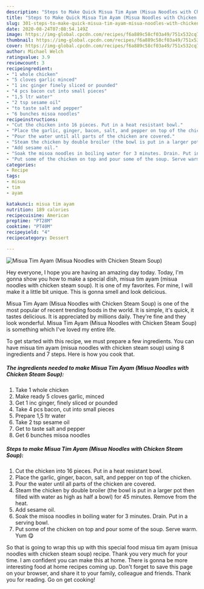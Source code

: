 ```yaml
---
description: "Steps to Make Quick Misua Tim Ayam (Misua Noodles with Chicken Steam Soup)"
title: "Steps to Make Quick Misua Tim Ayam (Misua Noodles with Chicken Steam Soup)"
slug: 301-steps-to-make-quick-misua-tim-ayam-misua-noodles-with-chicken-steam-soup
date: 2020-08-24T07:08:54.149Z
image: https://img-global.cpcdn.com/recipes/f6a889c58cf03a49/751x532cq70/misua-tim-ayam-misua-noodles-with-chicken-steam-soup-recipe-main-photo.jpg
thumbnail: https://img-global.cpcdn.com/recipes/f6a889c58cf03a49/751x532cq70/misua-tim-ayam-misua-noodles-with-chicken-steam-soup-recipe-main-photo.jpg
cover: https://img-global.cpcdn.com/recipes/f6a889c58cf03a49/751x532cq70/misua-tim-ayam-misua-noodles-with-chicken-steam-soup-recipe-main-photo.jpg
author: Michael Welch
ratingvalue: 3.9
reviewcount: 3
recipeingredient:
- "1 whole chicken"
- "5 cloves garlic minced"
- "1 inc ginger finely sliced or pounded"
- "4 pcs bacon cut into small pieces"
- "1,5 ltr water"
- "2 tsp sesame oil"
- "to taste salt and pepper"
- "6 bunches misoa noodles"
recipeinstructions:
- "Cut the chicken into 16 pieces. Put in a heat resistant bowl."
- "Place the garlic, ginger, bacon, salt, and pepper on top of the chicken."
- "Pour the water until all parts of the chicken are covered."
- "Steam the chicken by double broiler (the bowl is put in a larger pot then filled with water as high as half a bowl) for 45 minutes. Remove from the heat."
- "Add sesame oil."
- "Soak the misoa noodles in boiling water for 3 minutes. Drain. Put in a serving bowl."
- "Put some of the chicken on top and pour some of the soup. Serve warm. Yum 😋"
categories:
- Recipe
tags:
- misua
- tim
- ayam

katakunci: misua tim ayam 
nutrition: 189 calories
recipecuisine: American
preptime: "PT28M"
cooktime: "PT40M"
recipeyield: "4"
recipecategory: Dessert

---
```



![Misua Tim Ayam (Misua Noodles with Chicken Steam Soup)](https://img-global.cpcdn.com/recipes/f6a889c58cf03a49/751x532cq70/misua-tim-ayam-misua-noodles-with-chicken-steam-soup-recipe-main-photo.jpg)

Hey everyone, I hope you are having an amazing day today. Today, I'm gonna show you how to make a special dish, misua tim ayam (misua noodles with chicken steam soup). It is one of my favorites. For mine, I will make it a little bit unique. This is gonna smell and look delicious.

Misua Tim Ayam (Misua Noodles with Chicken Steam Soup) is one of the most popular of recent trending foods in the world. It is simple, it's quick, it tastes delicious. It is appreciated by millions daily. They're fine and they look wonderful. Misua Tim Ayam (Misua Noodles with Chicken Steam Soup) is something which I've loved my entire life.




To get started with this recipe, we must prepare a few ingredients. You can have misua tim ayam (misua noodles with chicken steam soup) using 8 ingredients and 7 steps. Here is how you cook that.

<!--inarticleads1-->

##### The ingredients needed to make Misua Tim Ayam (Misua Noodles with Chicken Steam Soup):

1. Take 1 whole chicken
1. Make ready 5 cloves garlic, minced
1. Get 1 inc ginger, finely sliced ​​or pounded
1. Take 4 pcs bacon, cut into small pieces
1. Prepare 1,5 ltr water
1. Take 2 tsp sesame oil
1. Get to taste salt and pepper
1. Get 6 bunches misoa noodles




<!--inarticleads2-->

##### Steps to make Misua Tim Ayam (Misua Noodles with Chicken Steam Soup):

1. Cut the chicken into 16 pieces. Put in a heat resistant bowl.
1. Place the garlic, ginger, bacon, salt, and pepper on top of the chicken.
1. Pour the water until all parts of the chicken are covered.
1. Steam the chicken by double broiler (the bowl is put in a larger pot then filled with water as high as half a bowl) for 45 minutes. Remove from the heat.
1. Add sesame oil.
1. Soak the misoa noodles in boiling water for 3 minutes. Drain. Put in a serving bowl.
1. Put some of the chicken on top and pour some of the soup. Serve warm. Yum 😋




So that is going to wrap this up with this special food misua tim ayam (misua noodles with chicken steam soup) recipe. Thank you very much for your time. I am confident you can make this at home. There is gonna be more interesting food at home recipes coming up. Don't forget to save this page on your browser, and share it to your family, colleague and friends. Thank you for reading. Go on get cooking!
